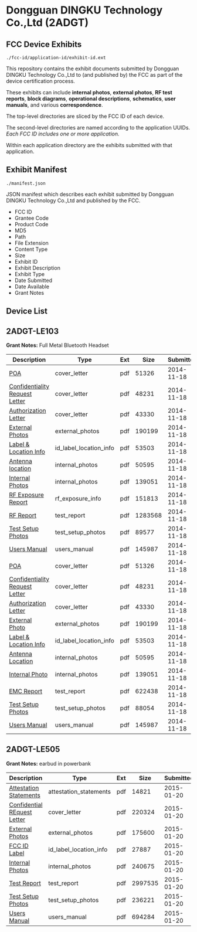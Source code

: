 # Dongguan DINGKU Technology Co.,Ltd (2ADGT)
## FCC Device Exhibits

```
./fcc-id/application-id/exhibit-id.ext
```

This repository contains the exhibit documents submitted by Dongguan DINGKU Technology Co.,Ltd to (and published by) the FCC as part of the device certification process.

These exhibits can include **internal photos**, **external photos**, **RF test reports**, **block diagrams**, **operational descriptions**, **schematics**, **user manuals**, and various **correspondence**.

The top-level directories are sliced by the FCC ID of each device.

The second-level directories are named according to the application UUIDs. *Each FCC ID includes one or more application.*

Within each application directory are the exhibits submitted with that application. 

## Exhibit Manifest

```
./manifest.json
```

JSON manifest which describes each exhibit submitted by Dongguan DINGKU Technology Co.,Ltd and published by the FCC.

- FCC ID
- Grantee Code
- Product Code
- MD5
- Path
- File Extension
- Content Type
- Size
- Exhibit ID
- Exhibit Description
- Exhibit Type
- Date Submitted
- Date Available
- Grant Notes

## Device List
## 2ADGT-LE103
**Grant Notes:** Full Metal Bluetooth Headset

| Description | Type | Ext | Size | Submitted | Available |
| ----------- | ---- | --- | ---- | --------- | --------- |
| [POA](2ADGT-LE103/b1d712c8f329c5a2d178dd84ab876c41/2448245.pdf) | cover_letter | pdf | 51326 | 2014-11-18 | 2014-11-19 |
| [Confidentiality Request Letter](2ADGT-LE103/b1d712c8f329c5a2d178dd84ab876c41/2448246.pdf) | cover_letter | pdf | 48231 | 2014-11-18 | 2014-11-19 |
| [Authorization Letter](2ADGT-LE103/b1d712c8f329c5a2d178dd84ab876c41/2448247.pdf) | cover_letter | pdf | 43330 | 2014-11-18 | 2014-11-19 |
| [External Photos](2ADGT-LE103/b1d712c8f329c5a2d178dd84ab876c41/2448255.pdf) | external_photos | pdf | 190199 | 2014-11-18 | 2014-11-19 |
| [Label & Location Info](2ADGT-LE103/b1d712c8f329c5a2d178dd84ab876c41/2448257.pdf) | id_label_location_info | pdf | 53503 | 2014-11-18 | 2014-11-19 |
| [Antenna location](2ADGT-LE103/b1d712c8f329c5a2d178dd84ab876c41/2448254.pdf) | internal_photos | pdf | 50595 | 2014-11-18 | 2014-11-19 |
| [Internal Photos](2ADGT-LE103/b1d712c8f329c5a2d178dd84ab876c41/2448256.pdf) | internal_photos | pdf | 139051 | 2014-11-18 | 2014-11-19 |
| [RF Exposure Report](2ADGT-LE103/b1d712c8f329c5a2d178dd84ab876c41/2448253.pdf) | rf_exposure_info | pdf | 151813 | 2014-11-18 | 2014-11-19 |
| [RF Report](2ADGT-LE103/b1d712c8f329c5a2d178dd84ab876c41/2448258.pdf) | test_report | pdf | 1283568 | 2014-11-18 | 2014-11-19 |
| [Test Setup Photos](2ADGT-LE103/b1d712c8f329c5a2d178dd84ab876c41/2448252.pdf) | test_setup_photos | pdf | 89577 | 2014-11-18 | 2014-11-19 |
| [Users Manual](2ADGT-LE103/b1d712c8f329c5a2d178dd84ab876c41/2448259.pdf) | users_manual | pdf | 145987 | 2014-11-18 | 2014-11-19 |
| [POA](2ADGT-LE103/cfb6aeecd024b4818c38eb4a1ca0c6b0/2448245.pdf) | cover_letter | pdf | 51326 | 2014-11-18 | 2014-11-19 |
| [Confidentiality Request Letter](2ADGT-LE103/cfb6aeecd024b4818c38eb4a1ca0c6b0/2448246.pdf) | cover_letter | pdf | 48231 | 2014-11-18 | 2014-11-19 |
| [Authorization Letter](2ADGT-LE103/cfb6aeecd024b4818c38eb4a1ca0c6b0/2448247.pdf) | cover_letter | pdf | 43330 | 2014-11-18 | 2014-11-19 |
| [External Photo](2ADGT-LE103/cfb6aeecd024b4818c38eb4a1ca0c6b0/2448255.pdf) | external_photos | pdf | 190199 | 2014-11-18 | 2014-11-19 |
| [Label & Location Info](2ADGT-LE103/cfb6aeecd024b4818c38eb4a1ca0c6b0/2448257.pdf) | id_label_location_info | pdf | 53503 | 2014-11-18 | 2014-11-19 |
| [Antenna Location](2ADGT-LE103/cfb6aeecd024b4818c38eb4a1ca0c6b0/2448254.pdf) | internal_photos | pdf | 50595 | 2014-11-18 | 2014-11-19 |
| [Internal Photo](2ADGT-LE103/cfb6aeecd024b4818c38eb4a1ca0c6b0/2448256.pdf) | internal_photos | pdf | 139051 | 2014-11-18 | 2014-11-19 |
| [EMC Report](2ADGT-LE103/cfb6aeecd024b4818c38eb4a1ca0c6b0/2448281.pdf) | test_report | pdf | 622438 | 2014-11-18 | 2014-11-19 |
| [Test Setup Photos](2ADGT-LE103/cfb6aeecd024b4818c38eb4a1ca0c6b0/2448282.pdf) | test_setup_photos | pdf | 88054 | 2014-11-18 | 2014-11-19 |
| [Users Manual](2ADGT-LE103/cfb6aeecd024b4818c38eb4a1ca0c6b0/2448259.pdf) | users_manual | pdf | 145987 | 2014-11-18 | 2014-11-19 |
## 2ADGT-LE505
**Grant Notes:** earbud in powerbank

| Description | Type | Ext | Size | Submitted | Available |
| ----------- | ---- | --- | ---- | --------- | --------- |
| [Attestation Statements](2ADGT-LE505/7a02d3131e663593077ee47adc9fdd34/2508198.pdf) | attestation_statements | pdf | 14821 | 2015-01-20 | 2015-01-20 |
| [Confidential REquest Letter](2ADGT-LE505/7a02d3131e663593077ee47adc9fdd34/2508200.pdf) | cover_letter | pdf | 220324 | 2015-01-20 | 2015-01-20 |
| [External Photos](2ADGT-LE505/7a02d3131e663593077ee47adc9fdd34/2508201.pdf) | external_photos | pdf | 175600 | 2015-01-20 | 2015-01-20 |
| [FCC ID Label](2ADGT-LE505/7a02d3131e663593077ee47adc9fdd34/2508202.pdf) | id_label_location_info | pdf | 27887 | 2015-01-20 | 2015-01-20 |
| [Internal Photos](2ADGT-LE505/7a02d3131e663593077ee47adc9fdd34/2508208.pdf) | internal_photos | pdf | 240675 | 2015-01-20 | 2015-01-20 |
| [Test Report](2ADGT-LE505/7a02d3131e663593077ee47adc9fdd34/2508204.pdf) | test_report | pdf | 2997535 | 2015-01-20 | 2015-01-20 |
| [Test Setup Photos](2ADGT-LE505/7a02d3131e663593077ee47adc9fdd34/2508205.pdf) | test_setup_photos | pdf | 236221 | 2015-01-20 | 2015-01-20 |
| [Users Manual](2ADGT-LE505/7a02d3131e663593077ee47adc9fdd34/2508206.pdf) | users_manual | pdf | 694284 | 2015-01-20 | 2015-01-20 |
